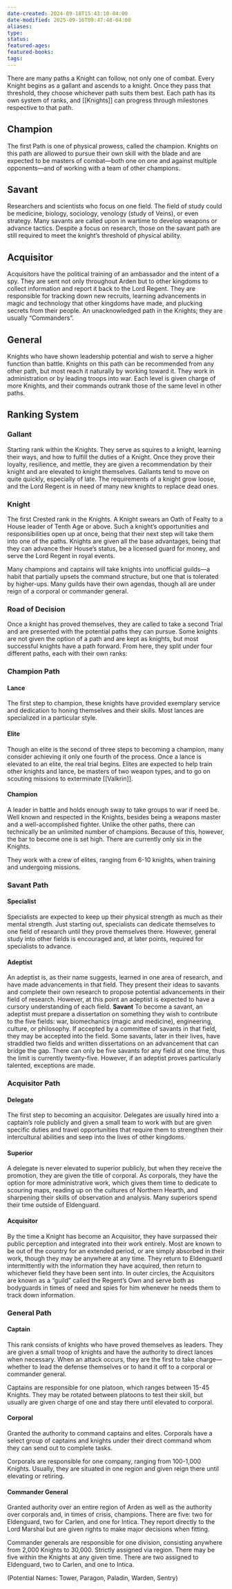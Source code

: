 ```yaml
---
date-created: 2024-09-18T15:43:10-04:00
date-modified: 2025-09-16T09:47:48-04:00
aliases: 
type: 
status: 
featured-ages: 
featured-books: 
tags: 
---
```

There are many paths a Knight can follow, not only one of combat. Every Knight begins as a gallant and ascends to a knight. Once they pass that threshold, they choose whichever path suits them best. Each path has its own system of ranks, and [[Knights]] can progress through milestones respective to that path.
## Champion
The first Path is one of physical prowess, called the champion. Knights on this path are allowed to pursue their own skill with the blade and are expected to be masters of combat—both one on one and against multiple opponents—and of working with a team of other champions.
## Savant
Researchers and scientists who focus on one field. The field of study could be medicine, biology, sociology, venology (study of Veins), or even strategy. Many savants are called upon in wartime to develop weapons or advance tactics. Despite a focus on research, those on the savant path are still required to meet the knight’s threshold of physical ability.
## Acquisitor
Acquisitors have the political training of an ambassador and the intent of a spy. They are sent not only throughout Arden but to other kingdoms to collect information and report it back to the Lord Regent. They are responsible for tracking down new recruits, learning advancements in magic and technology that other kingdoms have made, and plucking secrets from their people. An unacknowledged path in the Knights; they are usually “Commanders”.
## General
Knights who have shown leadership potential and wish to serve a higher function than battle. Knights on this path can be recommended from any other path, but most reach it naturally by working toward it. They work in administration or by leading troops into war. Each level is given charge of more Knights, and their commands outrank those of the same level in other paths.
## Ranking System
### Gallant
Starting rank within the Knights. They serve as squires to a knight, learning their ways, and how to fulfill the duties of a Knight. Once they prove their loyalty, resilience, and mettle, they are given a recommendation by their knight and are elevated to knight themselves. Gallants tend to move on quite quickly, especially of late. The requirements of a knight grow loose, and the Lord Regent is in need of many new knights to replace dead ones.
### Knight
The first Crested rank in the Knights. A Knight swears an Oath of Fealty to a House leader of Tenth Age or above. Such a knight’s opportunities and responsibilities open up at once, being that their next step will take them into one of the paths. Knights are given all the base advantages, being that they can advance their House’s status, be a licensed guard for money, and serve the Lord Regent in royal events.

Many champions and captains will take knights into unofficial guilds—a habit that partially upsets the command structure, but one that is tolerated by higher-ups. Many guilds have their own agendas, though all are under reign of a corporal or commander general.
### Road of Decision
Once a knight has proved themselves, they are called to take a second Trial and are presented with the potential paths they can pursue. Some knights are not given the option of a path and are kept as knights, but most successful knights have a path forward. From here, they split under four different paths, each with their own ranks:
### Champion Path
#### Lance
The first step to champion, these knights have provided exemplary service and dedication to honing themselves and their skills. Most lances are specialized in a particular style.
#### Elite
Though an elite is the second of three steps to becoming a champion, many consider achieving it only one fourth of the process. Once a lance is elevated to an elite, the real trial begins. Elites are expected to help train other knights and lance, be masters of two weapon types, and to go on scouting missions to exterminate [[Valkrin]].
#### Champion
A leader in battle and holds enough sway to take groups to war if need be. Well known and respected in the Knights, besides being a weapons master and a well-accomplished fighter. Unlike the other paths, there can technically be an unlimited number of champions. Because of this, however, the bar to become one is set high. There are currently only six in the Knights.

They work with a crew of elites, ranging from 6-10 knights, when training and undergoing missions.
### Savant Path
#### Specialist
Specialists are expected to keep up their physical strength as much as their mental strength. Just starting out, specialists can dedicate themselves to one field of research until they prove themselves there. However, general study into other fields is encouraged and, at later points, required for specialists to advance.
#### Adeptist
An adeptist is, as their name suggests, learned in one area of research, and have made advancements in that field. They present their ideas to savants and complete their own research to propose potential advancements in their field of research. However, at this point an adeptist is expected to have a cursory understanding of each field.
**Savant**
To become a savant, an adeptist must prepare a dissertation on something they wish to contribute to the five fields: war, biomechanics (magic and medicine), engineering, culture, or philosophy. If accepted by a committee of savants in that field, they may be accepted into the field. Some savants, later in their lives, have straddled two fields and written dissertations on an advancement that can bridge the gap. There can only be five savants for any field at one time, thus the limit is currently twenty-five. However, if an adeptist proves particularly talented, exceptions are made.
### Acquisitor Path
#### Delegate
The first step to becoming an acquisitor. Delegates are usually hired into a captain’s role publicly and given a small team to work with but are given specific duties and travel opportunities that require them to strengthen their intercultural abilities and seep into the lives of other kingdoms.
#### Superior
A delegate is never elevated to superior publicly, but when they receive the promotion, they are given the title of corporal. As corporals, they have the option for more administrative work, which gives them time to dedicate to scouring maps, reading up on the cultures of Northern Hearth, and sharpening their skills of observation and analysis. Many superiors spend their time outside of Eldenguard.
#### Acquisitor
By the time a Knight has become an Acquisitor, they have surpassed their public perception and integrated into their work entirely. Most are known to be out of the country for an extended period, or are simply absorbed in their work, though they may be anywhere at any time. They return to Eldenguard intermittently with the information they have acquired, then return to whichever field they have been sent into. In outer circles, the Acquisitors are known as a “guild” called the Regent’s Own and serve both as bodyguards in times of need and spies for him whenever he needs them to track down information.
### General Path
#### Captain
This rank consists of knights who have proved themselves as leaders. They are given a small troop of knights and have the authority to direct lances when necessary. When an attack occurs, they are the first to take charge—whether to lead the defense themselves or to hand it off to a corporal or commander general.

Captains are responsible for one platoon, which ranges between 15-45 Knights. They may be rotated between platoons to test their skill, but usually are given charge of one and stay there until elevated to corporal.
#### Corporal
Granted the authority to command captains and elites. Corporals have a select group of captains and knights under their direct command whom they can send out to complete tasks.

Corporals are responsible for one company, ranging from 100-1,000 Knights. Usually, they are situated in one region and given reign there until elevating or retiring.
#### Commander General
Granted authority over an entire region of Arden as well as the authority over corporals and, in times of crisis, champions. There are five: two for Eldenguard, two for Carlen, and one for Intica. They report directly to the Lord Marshal but are given rights to make major decisions when fitting.

Commander generals are responsible for one division, consisting anywhere from 2,000 Knights to 30,000. Strictly assigned via region. There may be five within the Knights at any given time. There are two assigned to Eldenguard, two to Carlen, and one to Intica.

(Potential Names: Tower, Paragon, Paladin, Warden, Sentry)